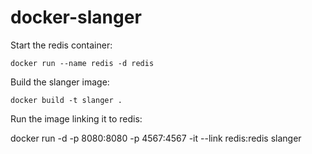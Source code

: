 # docker-slanger

Start the redis container:

`docker run --name redis -d redis`

Build the slanger image:

`docker build -t slanger .`


Run the image linking it to redis:

docker run -d -p 8080:8080 -p 4567:4567 -it --link redis:redis slanger
